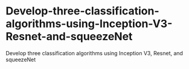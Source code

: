 # Develop-three-classification-algorithms-using-Inception-V3-Resnet-and-squeezeNet
Develop three classification algorithms using Inception V3, Resnet, and squeezeNet
